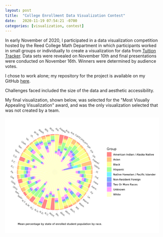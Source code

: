 ```yaml
---
layout: post
title:  "College Enrollment Data Visualization Contest"
date:   2020-11-19 07:54:21 -0700
categories: [visualization, contest]
---
```


In early November of 2020, I participated in a data visualization competition hosted by the Reed College Math Department in which participants worked in small groups or individually to create a visualization for data from [Tuition Tracker](https://www.tuitiontracker.org/). Data sets were revealed on November 10th and final presentations were conducted on November 16th. Winners were determined by audience votes.

I chose to work alone; my repository for the project is available on my GitHub [here](https://github.com/gmcginnis/dataVizContest2020).

Challenges faced included the size of the data and aesthetic accessibility.

My final visualization, shown below, was selected for the "Most Visually Appealing Visualization" award, and was the only visualization selected that was not created by a team.

![Nov 2020 enrollment viz](/assets/visualizations/2020-11-tuition.png)